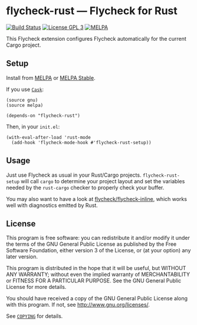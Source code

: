 flycheck-rust — Flycheck for Rust
=================================

[![Build Status][travis-badge]][travis-url]
[![License GPL 3][badge-license]][copying]
[![MELPA][MELPA-badge]][MELPA-link]

This Flycheck extension configures Flycheck automatically for the current
Cargo project.

Setup
-----

Install from [MELPA][] or [MELPA Stable][].

If you use [`Cask`][cask]:

```emacs-lisp
(source gnu)
(source melpa)

(depends-on "flycheck-rust")
```

Then, in your `init.el`:

```emacs-lisp
(with-eval-after-load 'rust-mode
  (add-hook 'flycheck-mode-hook #'flycheck-rust-setup))
```

Usage
-----

Just use Flycheck as usual in your Rust/Cargo projects.  `flycheck-rust-setup`
will call `cargo` to determine your project layout and set the variables needed
by the `rust-cargo` checker to properly check your buffer.

You may also want to have a look at [flycheck/flycheck-inline][flycheck-inline],
which works well with diagnostics emitted by Rust.

License
-------

This program is free software: you can redistribute it and/or modify it under
the terms of the GNU General Public License as published by the Free Software
Foundation, either version 3 of the License, or (at your option) any later
version.

This program is distributed in the hope that it will be useful, but WITHOUT ANY
WARRANTY; without even the implied warranty of MERCHANTABILITY or FITNESS FOR A
PARTICULAR PURPOSE.  See the GNU General Public License for more details.

You should have received a copy of the GNU General Public License along with
this program.  If not, see http://www.gnu.org/licenses/.

See [`COPYING`][copying] for details.

[badge-license]: https://img.shields.io/badge/license-GPL_3-green.svg?dummy
[COPYING]: https://github.com/flycheck/flycheck-rust/blob/master/COPYING
[Flycheck]: https://github.com/flycheck/flycheck
[Cask]: https://github.com/cask/cask
[MELPA]: http://melpa.milkbox.net
[MELPA Stable]: http://melpa-stable.milkbox.net
[MELPA-badge]: http://melpa.org/packages/flycheck-rust-badge.svg
[MELPA-link]: http://melpa.org/#/flycheck-rust
[flycheck-inline]: https://github.com/flycheck/flycheck-inline
[travis-badge]: https://travis-ci.org/flycheck/flycheck-rust.svg?branch=master
[travis-url]: https://travis-ci.org/flycheck/flycheck-rust

